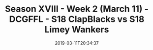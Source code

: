---
title: Season XVIII - Week 2 (March 11) - DCGFFL - S18 ClapBlacks vs S18 Limey Wankers
teams-score:
- team: _teams/black.md
  score: 24
- team: _teams/lime.md
  score: 18
mvp: 'Stu Shaginaw (Black) ; Jens Piferoen (Lime) '
game-ball: Sasha Buchet (Black) ; Justin Knowles (Lime)
sportsperson: 'Amanda Livingstone (Black) ; Jens Piferoen (Lime) '
season: -1
week: 0
date: '2019-03-11T20:34:37'
pageid: 6929-6913-vs-6915
---